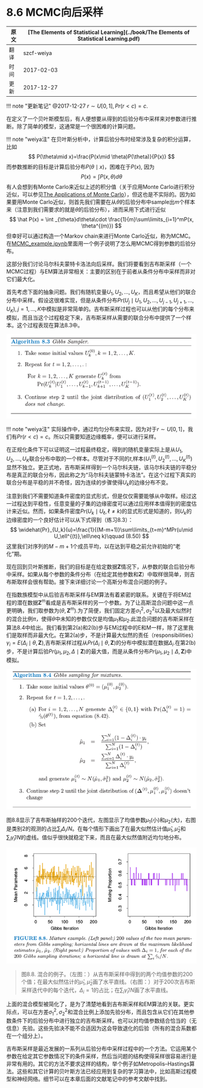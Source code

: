 # 8.6 MCMC向后采样

| 原文   | [The Elements of Statistical Learning](../book/The Elements of Statistical Learning.pdf) |
| ---- | ---------------------------------------- |
| 翻译   | szcf-weiya                               |
| 时间   | 2017-02-03                               |
|更新|2017-12-27|

!!! note "更新笔记"
    @2017-12-27 $r\sim U[0,1],Pr(r<c)=c$.

在定义了一个贝叶斯模型后，有人便想要从得到的后验分布中采样来对参数进行推断。除了简单的模型，这通常是一个很困难的计算问题。

!!! note "weiya注"
    在贝叶斯分析中，计算后验分布时经常涉及复杂的积分运算，比如
    $$
    P(\theta\mid x)=\frac{P(x\mid \theta)P(\theta)}{P(x)}
    $$
    而参数推断的目标是计算后验分布$P(\theta\mid x)$，困难在于$P(x)$, 因为
    $$
    P(x) = \int P(x, \theta)d\theta
    $$
    有人会想到有Monte Carlo来近似上述的积分值（关于应用Monte Carlo进行积分近似，可以参见[The Applications of Monte Carlo](https://stats.hohoweiya.xyz//montecarlo/2017/09/07/The-Need-of-Monte-Carlo/)），但这也是不实际的。因为如果要用Monte Carlo近似，则首先我们需要在从$\theta$的后验分布中sample出$m$个样本来（注意到我们需要求的就是$\theta$的后验分布），进而采用下式进行近似
    $$
    \hat P(x) = \int _{\theta}d\theta\cdot \frac{1}{m}\sum\limits_{i=1}^mP(x, \theta^{(m)})
    $$
    但幸好可以通过构造一个Markov chain来进行Monte Carlo近似，称为MCMC。在[MCMC_example.ipynb](http://nbviewer.jupyter.org/github/szcf-weiya/MonteCarlo/blob/master/MCMC/MCMC_example.ipynb)里面用一个例子说明了怎么用MCMC得到参数的后验分布。


这部分我们讨论马尔科夫蒙特卡洛法向后采样。我们将要看到吉布斯采样（一个MCMC过程）与EM算法非常相关：主要的区别在于前者从条件分布中采样而非对它们最大化。

首先考虑下面的抽象问题。我们有随机变量$U_1,U_2,\ldots,U_K$，而且希望从他们的联合分布中采样。假设这很难实现，但是从条件分布$Pr(U_j\mid U_1,U_2,\ldots,U_{j-1},U_{j+1},\ldots,U_K),j=1,\ldots,K$中模拟是非常简单的。吉布斯采样过程也可以从他们的每个分布来模拟，而且当这个过程稳定下来，吉布斯采样从需要的联合分布中提供了一个样本。这个过程表现在算法8.3中。

![](../img/08/alg8.3.png)

!!! note "weiya注"
    实际操作中，通过均匀分布来实现，因为对于$r\sim U[0,1]$，我们有$Pr(r<c)=c$。所以只需要知道边缘概率，便可以进行采样。

在正规化条件下可以证明这一过程最终稳定，得到的随机变量实际上是从$U_1,U_2,\ldots,U_K$联合分布中取的一个样本。尽管对于不同的$t$,样本$(U_1^{(t)},U_2^{(t)},\ldots,U_K^{(t)})$显然不独立。更正式地，吉布斯采样得到一个马尔科夫链，该马尔科夫链的平稳分布是真正的联合分布，因此称之为“马尔科夫链蒙特卡洛法”。在这个过程下真实的联合分布是平稳的并不奇怪，因为连续的步骤使得$U_k$的边缘分布不变。

注意到我们不需要知道条件密度的显式形式，但是仅仅需要能够从中取样。经过这一过程达到平稳性，任意变量的子集的边缘密度可以通过应用样本值得到的密度估计来近似。然而，如果条件密度$Pr(U_k\mid U_\ell,\ell\neq k)$的显式形式是知道的，则$U_k$的边缘密度的一个良好估计可以从下式得到（练习8.3）：
$$
\widehat{Pr}_{U_k}(u)=\frac{1}{(M-m+1)}\sum\limits_{t=m}^MPr(u\mid U_\ell^{(t)},\ell\neq k)\qquad (8.50)
$$
这里我们对序列的$M-m+1$个成员平均，以在达到平稳之前允许初始的“老化”期。

现在回到贝叶斯推断，我们的目标是在给定数据$\mathbf Z$情况下，从参数的联合后验分布中采样。如果从每个参数的条件分布（在给定其他参数和$\mathbf Z$）中取样很简单，则吉布斯取样会很有帮助。接下来详细讨论一个高斯分布混合问题的例子。

在指数族模型中从后验吉布斯采样与EM算法有着紧密的联系。关键在于将EM过程的潜在数据$\mathbf Z^m$看成是吉布斯采样的另一个参数。为了让高斯混合问题中这一点更明确，我们取参数为$(\theta,\mathbf Z^m)$.为了简便，我们固定方差$\sigma_1^2,\sigma^2_2$以及最大似然时的混合比例$\pi$，使得$\theta$中未知的参数仅仅是均值$\mu_1$和$\mu_2$.此混合问题的吉布斯采样在算法8.4中给出。我们看到第2(a)和2(b)步与EM过程中的E和M一样，除了这里我们是取样而非最大化。在第2(a)步，不是计算最大似然的责任（responsibilities）$\gamma_i=E(\Delta_i\mid \theta,\mathbf Z)$,吉布斯采样过程从$Pr(\Delta_i\mid \theta,\mathbf Z)$的分布中模拟潜在数据$\Delta_i$.在第2(b)步，不是计算后验$Pr(\mu_1,\mu_2,\Delta\mid \mathbf Z)$的最大值，而是从条件分布$Pr(\mu_1,\mu_2\mid \Delta,\mathbf Z)$中模拟。

![](../img/08/alg8.4.png)

图8.8显示了吉布斯抽样的200个迭代，左图显示了均值参数$\mu_1$(小)和$\mu_2$(大)，右图是类别2的观测的占比$\sum_i\Delta_i/N$。在每个情形下画出了在最大似然估计值$\hat\mu_1,\hat\mu_2$和$\sum_i\hat\gamma_i/N$的虚线。值似乎很快就稳定下来，而且在最大似然值附近均匀地分布。

![](../img/08/fig8.8.png)

> 图8.8. 混合的例子。（左图：）从吉布斯采样中得到的两个均值参数的200个值；在最大似然估计的$\hat\mu_1,\hat\mu_2$画了水平直线。（右图：）对于200次吉布斯采样迭代中的每个迭代，$\Delta_i=1$的占比；在$\sum_i\hat\gamma_i/N$画了水平直线。

上面的混合模型被简化了，是为了清楚地看到吉布斯采样和EM算法的关联。更实际点，可以在方差$\sigma^2_1,\sigma^2_2$和混合比例上添加先验分布，而且包含从它们在其他参数条件下的后验分布中进行独立的吉布斯采样。也可以对均值参数结合恰当的（无信息）先验。这些先验决不能不合适因为这会导致退化的后验（所有的混合系数都在一个组分上）。

吉布斯采样是最近发展的一系列从后验分布中采样过程中的一个方法。它运用某个参数在给定其它参数情况下的条件采样，然后当问题的结构使得采样很容易进行是非常有用的。其它的方法不要求这样的结构，举个例子如Metropolis–Hastings算法。这些和其它计算的贝叶斯方法已经应用到复杂的学习算法中，比如高斯过程模型和神经网络。细节可以在本章后面的文献笔记中的参考文献中找到。
